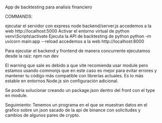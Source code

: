 App de backtesting para analisis financiero


COMMANDS:

ejecutar el servidor con express
node backend/server.js
accedemos a la web
http://localhost:5000
Activar el entorno virtual de python
venv\Scripts\activate
Ejecuta la API de backtesting de python
python -m uvicorn main:app --reload
accedemos a la web
http://localhost:8000

Para ejecutar el backend y frontend de manera concurrente ejecutamos desde la raiz:
npm run dev

El warning que sale es debido a que vite recomienda usar module pero estamos usando commonjs que en este caso es mejor
para evitar errores y mantener tu código más compatible con librerías actuales. Es lo más estable en entornos Node.js sin configuración adicional.

Se podria solucionar creando un package.json dentro del front con el type en module.


Seguimiento:
Tenemos un programa en el que se muestran datos en el grafico sobre un json sacado de la api de binance con solicitudes y cambios de algunos pares de crypto.